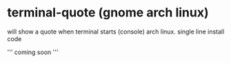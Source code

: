 # terminal-quote (gnome arch linux)
will show a quote when terminal starts (console) arch linux.
single line install code

'''
coming soon
'''
